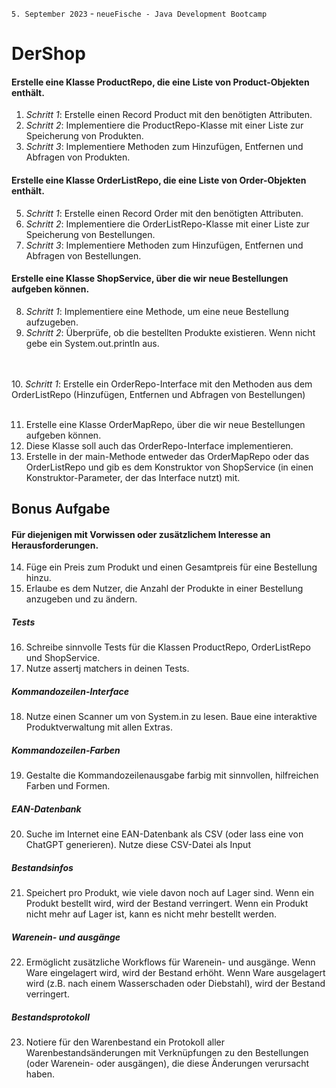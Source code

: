 `5. September 2023` - `neueFische - Java Development Bootcamp`


# DerShop
#### Erstelle eine Klasse ProductRepo, die eine Liste von Product-Objekten enthält.
1. _Schritt 1_: Erstelle einen Record Product mit den benötigten Attributen.
2. _Schritt 2_: Implementiere die ProductRepo-Klasse mit einer Liste zur Speicherung von Produkten.
3. _Schritt 3_: Implementiere Methoden zum Hinzufügen, Entfernen und Abfragen von Produkten.
#### Erstelle eine Klasse OrderListRepo, die eine Liste von Order-Objekten enthält.
5. _Schritt 1_: Erstelle einen Record Order mit den benötigten Attributen.
6. _Schritt 2_: Implementiere die OrderListRepo-Klasse mit einer Liste zur Speicherung von Bestellungen.
7. _Schritt 3_: Implementiere Methoden zum Hinzufügen, Entfernen und Abfragen von Bestellungen.
#### Erstelle eine Klasse ShopService, über die wir neue Bestellungen aufgeben können.
8. _Schritt 1_: Implementiere eine Methode, um eine neue Bestellung aufzugeben.
9. _Schritt 2_: Überprüfe, ob die bestellten Produkte existieren. Wenn nicht gebe ein System.out.println aus.

<br><br>
10. _Schritt 1_: Erstelle ein OrderRepo-Interface mit den Methoden aus dem OrderListRepo (Hinzufügen, Entfernen und Abfragen von Bestellungen)
    <br><br>

11. Erstelle eine Klasse OrderMapRepo, über die wir neue Bestellungen aufgeben können.
12. Diese Klasse soll auch das OrderRepo-Interface implementieren.
13. Erstelle in der main-Methode entweder das OrderMapRepo oder das OrderListRepo und gib es dem Konstruktor von ShopService (in einen Konstruktor-Parameter, der das Interface nutzt) mit.
## Bonus Aufgabe
#### Für diejenigen mit Vorwissen oder zusätzlichem Interesse an Herausforderungen.
14. Füge ein Preis zum Produkt und einen Gesamtpreis für eine Bestellung hinzu.
15. Erlaube es dem Nutzer, die Anzahl der Produkte in einer Bestellung anzugeben und zu ändern.

##### Tests
16. Schreibe sinnvolle Tests für die Klassen ProductRepo, OrderListRepo und ShopService.
17. Nutze assertj matchers in deinen Tests.
##### Kommandozeilen-Interface
18. Nutze einen Scanner um von System.in zu lesen. Baue eine interaktive Produktverwaltung mit allen Extras.
##### Kommandozeilen-Farben
19. Gestalte die Kommandozeilenausgabe farbig mit sinnvollen, hilfreichen Farben und Formen.
##### EAN-Datenbank
20. Suche im Internet eine EAN-Datenbank als CSV (oder lass eine von ChatGPT generieren). Nutze diese CSV-Datei als Input
##### Bestandsinfos
21. Speichert pro Produkt, wie viele davon noch auf Lager sind. Wenn ein Produkt bestellt wird, wird der Bestand verringert. Wenn ein Produkt nicht mehr auf Lager ist, kann es nicht mehr bestellt werden.
##### Warenein- und ausgänge
22. Ermöglicht zusätzliche Workflows für Warenein- und ausgänge. Wenn Ware eingelagert wird, wird der Bestand erhöht. Wenn Ware ausgelagert wird (z.B. nach einem Wasserschaden oder Diebstahl), wird der Bestand verringert.
##### Bestandsprotokoll
23. Notiere für den Warenbestand ein Protokoll aller Warenbestandsänderungen mit Verknüpfungen zu den Bestellungen (oder Warenein- oder ausgängen), die diese Änderungen verursacht haben.








